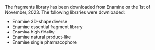 The fragments library has been downloaded from Enamine on the 1st of November, 2023.
The following libraries were downloaded:
- Enamine 3D-shape diverse
- Enamine essential fragment library
- Enamine high fidelity
- Enamine natural product-like
- Enamine single pharmacophore
